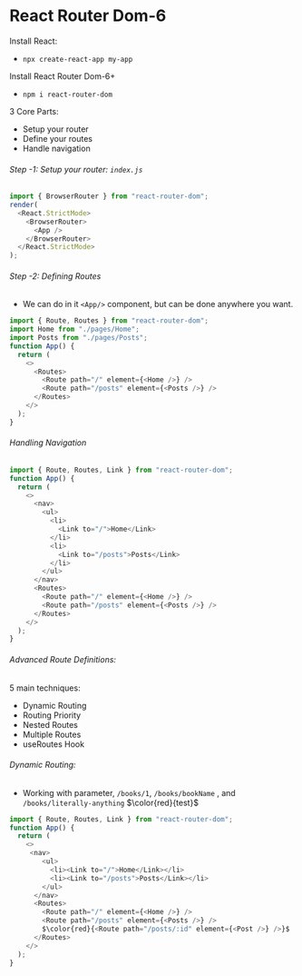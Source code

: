 # React Router Dom-6

Install React:

- `npx create-react-app my-app`

Install React Router Dom-6+

- `npm i react-router-dom`

3 Core Parts:

- Setup your router
- Define your routes
- Handle navigation

###### Step -1: Setup your router: `index.js`

```js
import { BrowserRouter } from "react-router-dom";
render(
  <React.StrictMode>
    <BrowserRouter>
      <App />
    </BrowserRouter>
  </React.StrictMode>
);
```

###### Step -2: Defining Routes

- We can do in it `<App/>` component, but can be done anywhere you want.

```js
import { Route, Routes } from "react-router-dom";
import Home from "./pages/Home";
import Posts from "./pages/Posts";
function App() {
  return (
    <>
      <Routes>
        <Route path="/" element={<Home />} />
        <Route path="/posts" element={<Posts />} />
      </Routes>
    </>
  );
}
```

###### Handling Navigation

```js
import { Route, Routes, Link } from "react-router-dom";
function App() {
  return (
    <>
      <nav>
        <ul>
          <li>
            <Link to="/">Home</Link>
          </li>
          <li>
            <Link to="/posts">Posts</Link>
          </li>
        </ul>
      </nav>
      <Routes>
        <Route path="/" element={<Home />} />
        <Route path="/posts" element={<Posts />} />
      </Routes>
    </>
  );
}
```

###### Advanced Route Definitions:

5 main techniques:

- Dynamic Routing
- Routing Priority
- Nested Routes
- Multiple Routes
- useRoutes Hook

###### Dynamic Routing:

- Working with parameter, `/books/1`, `/books/bookName` , and `/books/literally-anything`
$\color{red}{test}$
```js
import { Route, Routes, Link } from "react-router-dom";
function App() {
  return (
    <>
     <nav>
        <ul>
          <li><Link to="/">Home</Link></li>
          <li><Link to="/posts">Posts</Link></li>
        </ul>
      </nav>
      <Routes>
        <Route path="/" element={<Home />} />
        <Route path="/posts" element={<Posts />} />
        $\color{red}{<Route path="/posts/:id" element={<Post />} />}$
      </Routes>
    </>
  );
}
```
